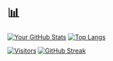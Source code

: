 # 📊
[![Your GitHub Stats](https://github-readme-stats.vercel.app/api?username=Pres654&show_icons=true&theme=radical)](https://github.com/anuraghazra/github-readme-stats)
[![Top Langs](https://github-readme-stats.vercel.app/api/top-langs/?username=Pres654&layout=compact&theme=dracula)](https://github.com/anuraghazra/github-readme-stats)

[![Visitors](https://visitor-badge.glitch.me/badge?page_id=Pres654.profile&left_color=2e7d32&right_color=03a9f4)](https://visitor-badge.glitch.me)
[![GitHub Streak](https://streak-stats.demolab.com/?user=Pres654&theme=dark)](https://git.io/streak-stats)
